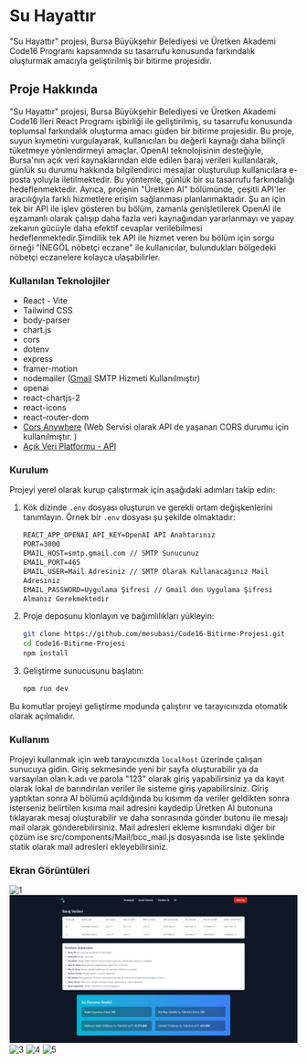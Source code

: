 # Su Hayattır

"Su Hayattır" projesi, Bursa Büyükşehir Belediyesi ve Üretken Akademi Code16 Programı kapsamında su tasarrufu konusunda farkındalık oluşturmak amacıyla geliştirilmiş bir bitirme projesidir.

## Proje Hakkında

"Su Hayattır" projesi, Bursa Büyükşehir Belediyesi ve Üretken Akademi Code16 İleri React Programı işbirliği ile geliştirilmiş, su tasarrufu konusunda toplumsal farkındalık oluşturma amacı güden bir bitirme projesidir. Bu proje, suyun kıymetini vurgulayarak, kullanıcıları bu değerli kaynağı daha bilinçli tüketmeye yönlendirmeyi amaçlar. OpenAI teknolojisinin desteğiyle, Bursa'nın açık veri kaynaklarından elde edilen baraj verileri kullanılarak, günlük su durumu hakkında bilgilendirici mesajlar oluşturulup kullanıcılara e-posta yoluyla iletilmektedir. Bu yöntemle, günlük bir su tasarrufu farkındalığı hedeflenmektedir. Ayrıca, projenin "Üretken AI" bölümünde, çeşitli API'ler aracılığıyla farklı hizmetlere erişim sağlanması planlanmaktadır. Şu an için tek bir API ile işlev gösteren bu bölüm, zamanla genişletilerek OpenAI ile eşzamanlı olarak çalışıp daha fazla veri kaynağından yararlanmayı ve yapay zekanın gücüyle daha efektif cevaplar verilebilmesi hedeflenmektedir.Şimdilik tek API ile hizmet veren bu bölüm için sorgu örneği "İNEGÖL nöbetçi eczane" ile kullanıcılar, bulundukları bölgedeki nöbetçi eczanelere kolayca ulaşabilirler.

### Kullanılan Teknolojiler

- React - Vite
- Tailwind CSS
- body-parser
- chart.js
- cors
- dotenv
- express
- framer-motion
- nodemailer ([Gmail](gmail.com) SMTP Hizmeti Kullanılmıştır)
- openai
- react-chartjs-2
- react-icons
- react-router-dom
- [Cors Anywhere](https://github.com/Rob--W/cors-anywhere) (Web Servisi olarak API de yaşanan CORS durumu için kullanılmıştır. )
- [Açık Veri Platformu - API](https://acikyesil.bursa.bel.tr/)
  
### Kurulum

Projeyi yerel olarak kurup çalıştırmak için aşağıdaki adımları takip edin:

1. Kök dizinde `.env` dosyası oluşturun ve gerekli ortam değişkenlerini tanımlayın. Örnek bir `.env` dosyası şu şekilde olmaktadır:

    ```
   REACT_APP_OPENAI_API_KEY=OpenAI API Anahtarınız
   PORT=3000
   EMAIL_HOST=smtp.gmail.com // SMTP Sunucunuz
   EMAIL_PORT=465
   EMAIL_USER=Mail Adresiniz // SMTP Olarak Kullanacağınız Mail Adresiniz
   EMAIL_PASSWORD=Uygulama Şifresi // Gmail den Uygulama Şifresi Almanız Gerekmektedir
    ```

2. Proje deposunu klonlayın ve bağımlılıkları yükleyin:

    ```bash
    git clone https://github.com/mesubasi/Code16-Bitirme-Projesi.git
    cd Code16-Bitirme-Projesi
    npm install
    ```

3. Geliştirme sunucusunu başlatın:

    ```bash
    npm run dev
    ```

Bu komutlar projeyi geliştirme modunda çalıştırır ve tarayıcınızda otomatik olarak açılmalıdır.

### Kullanım

Projeyi kullanmak için web tarayıcınızda `localhost` üzerinde çalışan sunucuya gidin. Giriş sekmesinde yeni bir sayfa oluşturabilir ya da varsayılan olan k.adı ve parola "123" olarak giriş yapabilirsiniz ya da kayıt olarak lokal de barındırılan veriler ile sisteme giriş yapabilirsiniz. Giriş yaptıktan sonra AI bölümü açıldığında bu kısımm da veriler geldikten sonra isterseniz belirtilen kısıma mail adresini kaydedip Üretken AI butonuna tıklayarak mesaj oluşturabilir ve daha sonrasında gönder butonu ile mesajı mail olarak gönderebilirsiniz. Mail adresleri ekleme kısmındaki diğer bir çözüm ise  src/components/Mail/bcc_mail.js dosyasında ise liste şeklinde statik olarak mail adresleri ekleyebilirsiniz.

### Ekran Görüntüleri

![1](https://github.com/mesubasi/Code16-Bitirme-Projesi/assets/88106043/707b3d3e-a680-47b7-98f3-130ffb638ec4)
![2](https://raw.githubusercontent.com/mesubasi/Code16-Bitirme-Projesi/main/resimler/2.png)
![3](https://github.com/mesubasi/Code16-Bitirme-Projesi/assets/88106043/9312801d-fa0f-4d5b-9f85-34b122cc67c9)
![4](https://github.com/mesubasi/Code16-Bitirme-Projesi/assets/88106043/d3618fda-4a24-4f0f-ace1-a51cea540e87)
![5](https://github.com/mesubasi/Code16-Bitirme-Projesi/assets/88106043/d1259d05-b4dd-4579-a776-8b9733b30d50)
